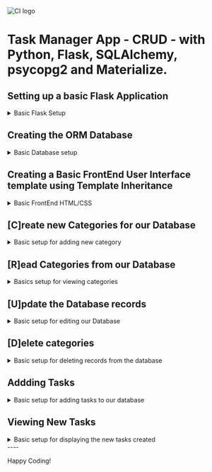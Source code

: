 ![CI logo](https://codeinstitute.s3.amazonaws.com/fullstack/ci_logo_small.png)

# Task Manager App - CRUD - with Python, Flask, SQLAlchemy, psycopg2 and  Materialize.

## Setting up a basic Flask Application

<details>
<summary>Basic Flask Setup</summary>

- pip3 install Flask-SQLAlchemy psycopg2

- Create a new file - touch env.py

- Set env.py by:

        import os   # so our hidden environment variables are visible within our system

        os.eviron.setdefault("IP","")
        os.eviron.setdefault("PORT","")
        os.eviron.setdefault("SECRET_KEY","")
        os.eviron.setdefault("DEBUG","")
        os.eviron.setdefault("DEVELOPMENT","")
        os.eviron.setdefault("DB_URL","")

- Create a package by:

  - create a new directory- mkdir taskmanager

  - create a new file - touch taskmanager/\_\_init\_\_.py

- Set up \_\_init\_\_.py file by:

        import os
        from flask import Flask
        from flask_sqlalchemy import SQLAlchemy
        if os.path.exists("env.py"):
            import env # noqa (noqa => no quality assurance)

        app = Flask(__name__)
        app.config["SECRET_KEY"] = os.environ.get("SECRET_KEY")
        app.config["SQLALCHEMY_DATABASE_URI"] = os.environ.get("DB_URL")

        db = SQLAlchemy(app)

        from taskmanager import routes # noqa

- Create a new file - touch taskmanager/routes.py
- Set routes.py by:

        from flask import render_template
        from taskmanager import app, db

        @app.route("/")
        def home():
            return render_template("base.html")
- Create new file that will run our App - touch run.py
- Set run.py by:

        import os
        from taskmanager import app

        if __name__ == "__main__":
            app.run(
            host=os.environ.get("IP"),
            port=int(os.environ.get("PORT")),
            debug=os.environ.get("DEBUG"),
            )

- Create a new directory - mkdir taskmanager/templates
- Create a new file - touch taskmanager/templates/base.html
- Create a Html5 boilerplate.
- Run the file - python3 run.py

</details>

## Creating the ORM Database

<details>
<summary>Basic Database setup</summary>

- Create a new file within our taskmanager package - touch taskmanager/models.py
- Setup models.py by importing db from taskmanager
- Create new class-based tables by:

        class Category(db.Model):
            # schema for the Category model
            id = db.Column(db.Integer, primary_key=True)
            category_name = db.Column(db.String(25), unique=True, nullable=False)
            tasks = db.relationship("Task", backref="category", cascade="all, delete", lazy=True)

            def __repr__(self):
            # __repr__ to represent themselves as a String
            return self.category_name
        

        class Task(db.Model):
            # schema for the Task model
            id = db.Column(db.Integer, primary_key=True)
            task_name = db.Column(db.String(50), unique=True, nullable=False)
            task_description = db.Column(db.Text, nullable=False)
            is_urgent = db.Column(db.Boolean, default=False, nullable=False)
            due_data = db.Column(db.Date, nullable=False)
            category_id = db.Column(db.Integer, db.ForeignKey("category.id", ondelete="CASCADE"), nullable=False)

            def __repr__(self):
            # __repr__ to represent themselves as a String
            return "#{0} - Task: {1} | Urgent: {2}".format(
                self.id, self.task_name, self.is_urgent
                )
- Return to  the routes file and at the top import

        from taskmanager.models import Category, Task

- Create the taskmanager database in the postgres CLI

        gitpod /workspace/Flask-SQLAlchemy-Task-Manager (main) $ set_pg
        gitpod /workspace/Flask-SQLAlchemy-Task-Manager (main) $ psql
        psql (12.12 (Ubuntu 12.12-1.pgdg20.04+1))
        Type "help" for help.

        postgres=# CREATE DATABASE taskmanager;
        CREATE DATABASE

- Connect to taskmanager database

        postgres=# \c taskmanager;
        You are now connected to database "taskmanager" as user "gitpod".
        taskmanager=# 

- Migrate and generate our new tables using python. (!IMPORTANT: This have to be performed every time we make changes to our models, ie: when adding a new column, so our database knows about the changes made)
  - Access the python3 interpreter
  - Import db from our taskmanager package
  - Perform db.create_all() method, now our models have been created.
  - Exit the interpreter - exit()
  
        gitpod /workspace/Flask-SQLAlchemy-Task-Manager (main) $ python3
        Python 3.8.11 (default, Sep 28 2022, 18:47:08) 
        [GCC 9.4.0] on linux
        Type "help", "copyright", "credits" or "license" for more information.
        >>> from taskmanager import db
        /workspace/.pip-modules/lib/python3.8/site-packages/flask_sqlalchemy/__init__.py:872: FSADeprecationWarning: SQLALCHEMY_TRACK_MODIFICATIONS adds significant overhead and will be disabled by default in the future.  Set it to True or False to suppress this warning.
        warnings.warn(FSADeprecationWarning(
        >>> db.create_all()
        >>> exit()

- To check if our table/s exists within our database:

        gitpod /workspace/Flask-SQLAlchemy-Task-Manager (main) $ psql -d taskmanager
        psql (12.12 (Ubuntu 12.12-1.pgdg20.04+1))
        Type "help" for help.

        taskmanager=# \dt
            List of relations
        Schema |   Name   | Type  | Owner  
        --------+----------+-------+--------
        public | category | table | gitpod
        public | task     | table | gitpod
        (2 rows)

        taskmanager=# \q

</details>

## Creating a Basic FrontEnd User Interface template using Template Inheritance

<details>
<summary>Basic FrontEnd HTML/CSS</summary>

- Add Materialize CDN (css and javascript) links to our base.html page
- Create a new directory called static within our taskmanager package 
and create our css and js directories and files.
Also, it might require a hard reload to see the changes made in this files.

        mkdir taskmanager/static

        mkdir taskmanager/static/css
        mkdir taskmanager/static/js

        touch taskmanager/static/css/style.css
        touch taskmanager/static/js/script.js

- Link our static files using url_for{{}} method.(paying attention to quotation marks)

        <link
        rel="stylesheet"
        href="{{ url_for('static', filename='css/style.css') }}"
        />

        <script src="{{ url_for('static', filename='js/script.js') }}"></script>

- Add a Mobile Collapse Navbar from Materialize Components

  - Add a \<header>...\</header> tags and paste navbar code within
  - Change Logo Name
  - Use url_for{{}} method to link our pages to routes file
  - Add font-awesome CDN link above the Materialize

  - Add the Sidenav initialization code to script.js

        document.addEventListener("DOMContentLoaded", function () {
        // sidenav initialization
        let sidenav = document.querySelectorAll(".sidenav");
        M.Sidenav.init(sidenav);
        });

- Add \<main>...\</main> tags and Jinja content blocks  within

        {% block content %} {% endblock %}

- Add Footer and customize
- Add sticky footer code to style.css file
- Create new template html file 

        touch taskmanager/templates/tasks.html

- Add Jinja templates to tasks.html to extend our base.html

        {% extends "base.html" %} 
        {% block content %} 

        {% endblock %}

</details>

## [C]reate new Categories for our Database

<details>
<summary>Basic setup for adding new category</summary>

- Add two new template html files

        touch taskmanager/templates/categories.html
        touch taskmanager/templates/add_category.html

- Extend the files from the base.html

        {% extends "base.html" %}
        {% block content %}

        {% endblock %}

- Add a button to categories.html that invokes the add_category() function

        <a
        href="{{ url_for('add_category') }}"
        class="btn-large light-blue darken-2"
        >

- Create a new route that populates categories.html and link it to our navbar

        @app.route("/categories")
        def categories():
        return render_template("categories.html")

        <li><a href="{{ url_for('categories') }}">Categories</a></li>

- Create a new route that render the template to add a new category, using the methods "GET" and "POST"

        @app.route("/add_category", methods=["GET", "POST"])
        def add_category():
        return render_template("add_category.html")

- Add a form to the add_category.html template using the "POST" method

        <form class="col s12" method="POST" action="{{ url_for('add_category') }}">
        <!-- category name -->
        <div class="row">
        <div class="input-field col s12">
            <i class="fas fa-folder-open prefix light-blue-text text-darken-4"></i>
            <input
            id="category_name"
            name="category_name"
            minlength="3"
            maxlength="25"
            type="text"
            class="validate"
            required
            />
            <label for="category_name">Category Name</label>
        </div>
        </div>
        <!-- ./category name -->

        <!-- submit button -->
        <div class="row">
        <div class="col s12 center-align">
            <button type="submit" class="btn-large light-blue darken-1">
            Add Category <i class="fas fa-plus-square right"></i>
            </button>
        </div>
        </div>
        <!-- ./submit button -->
        </form>

- Import request, redirect and url_for from flask

- Add the request method functionality to our add_category function

        if request.method == "POST":
            category = Category(category_name=request.form.get("category_name"))
            db.session.add(category)
            db.session.commit()
            return redirect(url_for("categories"))

</details>

## [R]ead Categories from our Database

<details>
<summary>Basics setup for viewing categories</summary>

- Add a card-panel to the categories.html template

        <div class="row">
        <div class="col s12 m6 l3">
            <div class="card light-blue darken-4 center-align">
            <div class="card-content white-text">
                <span class="card-title">Card Title</span>
            </div>
            <div class="card-action">
                <a href="#" class="btn green accent-4">Edit</a>
                <a href="#" class="btn red">Delete</a>
            </div>
            </div>
        </div>
        </div>

- Add a query for all categories sorted by name, to the routes categories function

        @app.route("/categories")
        def categories():
            categories = list(Category.query.order_by(Category.category_name).all())
            return render_template("categories.html", categories=categories)

- Add a loop using Jinja template format, to the categories card

        {% for category in categories %}
        <div class="col s12 m6 l3">
            <div class="card light-blue darken-4 center-align">
            <div class="card-content white-text">
                <span class="card-title">{{ category.category_name }}</span>
            </div>
            <div class="card-action">
                <a href="#" class="btn green accent-4">Edit</a>
                <a href="#" class="btn red">Delete</a>
            </div>
            </div>
        </div>
        {% endfor %}

</details>

## [U]pdate the Database records

<details>
<summary>Basic setup for editing our Database</summary>

- Add a new file to the templates directory

        By making a copy of the add_category.html file and changing all necessary wording to edit.

        ie: edit_category.html, action="{{ url_for('edit_category') }}", etc...

- Create a new function in the routes file called edit_category

        @app.route("/edit_category/<int:category_id>", methods=["GET", "POST"])
        def edit_category(category_id):
            category = Category.query.get_or_404(category_id)
            if request.method == "POST":
                category.category_name = request.form.get("category_name")
                db.session.commit()
                return redirect(url_for("categories"))
            return render_template("edit_category.html", category=category)

</details>

## [D]elete categories 

<details>
<summary>Basic setup for deleting records from the database</summary>

- Create a new function in the routes file

        @app.route("/delete_category/<int:category_id>")
        def delete_category(category_id):
        category = Category.query.get_or_404(category_id)
        db.session.delete(category)
        db.session.commit()
        return redirect(url_for("categories"))

- Update delete link in categories.html

        href="{{ url_for('delete_category', category_id=category.id) }}"

</details>

## Addding Tasks
<details>
<summary>Basic setup for adding tasks to our database</summary>

- Add a link to tasks.html that invokes the add_task function

        <a href="{{ url_for('add_task') }}" class="btn-large light-blue darken-2">
        Add Task <i class="fas fa-plus-square right"></i>
        </a>

- Add the add_task function to routes file

        @app.route("/add_task", methods=["GET", "POST"])
        def add_task():

                db.session.add(task)
                db.session.commit()
                return redirect(url_for("home"))
            return render_template("add_task.html", categories=categories)

- Add a new file to templates directory called add_task.html

        By making a copy of the add_category.html file and changing all necessary wording to task.

- Add more form fields for:

        Task description
        Due date
        Is urgent
        Category Id

- Initialize form with Javascript

        // select initialization
        let selects = document.querySelectorAll("select");
        M.FormSelect.init(selects);

</details>

## Viewing New Tasks

<details>
<summary>Basic setup for displaying the  new tasks created</summary>

- Add a query all our task to the routes home function

        tasks = list(Task.query.order_by(Task.id).all())

- Add a materialize collapsible to task.html
- Initialize the collapsible with Javascript

</details>
----

Happy Coding!